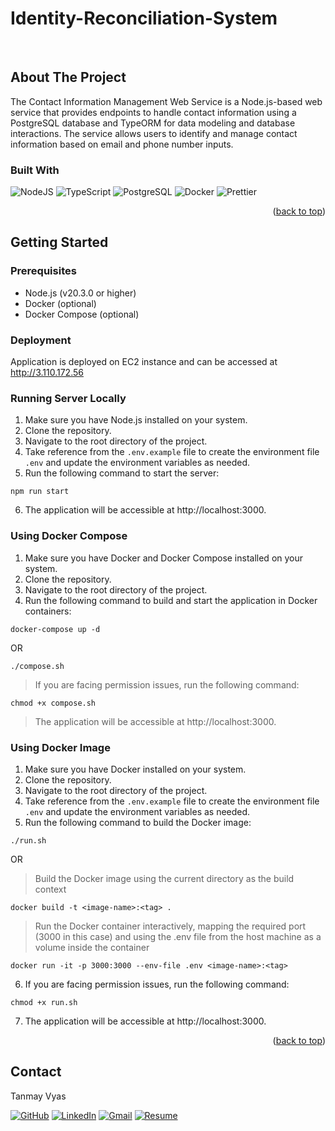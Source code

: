 # Identity-Reconciliation-System

<br />

<!-- ABOUT THE PROJECT -->

## About The Project

The Contact Information Management Web Service is a Node.js-based web service that provides endpoints to handle contact information using a PostgreSQL database and TypeORM for data modeling and database interactions. The service allows users to identify and manage contact information based on email and phone number inputs.

### Built With

![NodeJS](https://img.shields.io/badge/node.js-6DA55F?style=for-the-badge&logo=node.js&logoColor=white)
![TypeScript](https://img.shields.io/badge/typescript-%23007ACC.svg?style=for-the-badge&logo=typescript&logoColor=white)
![PostgreSQL](https://img.shields.io/badge/PostgreSQL-316192?style=for-the-badge&logo=postgresql&logoColor=white)
![Docker](https://img.shields.io/badge/docker-%230db7ed.svg?style=for-the-badge&logo=docker&logoColor=white)
![Prettier](https://img.shields.io/badge/Prettier-F7B93E.svg?style=for-the-badge&logo=Prettier&logoColor=black)

<p align="right">(<a href="#readme-top">back to top</a>)</p>

<!-- GETTING STARTED -->

## Getting Started

### Prerequisites

- Node.js (v20.3.0 or higher)
- Docker (optional)
- Docker Compose (optional)

### Deployment

Application is deployed on EC2 instance and can be accessed at http://3.110.172.56

### Running Server Locally

1. Make sure you have Node.js installed on your system.
2. Clone the repository.
3. Navigate to the root directory of the project.
4. Take reference from the `.env.example` file to create the environment file `.env` and update the environment variables as needed.
5. Run the following command to start the server:

```
npm run start
```

6. The application will be accessible at http://localhost:3000.

### Using Docker Compose

1. Make sure you have Docker and Docker Compose installed on your system.
2. Clone the repository.
3. Navigate to the root directory of the project.
4. Run the following command to build and start the application in Docker containers:

```
docker-compose up -d
```

OR

```
./compose.sh
```

> If you are facing permission issues, run the following command:

```
chmod +x compose.sh
```

> The application will be accessible at http://localhost:3000.

### Using Docker Image

1. Make sure you have Docker installed on your system.
2. Clone the repository.
3. Navigate to the root directory of the project.
4. Take reference from the `.env.example` file to create the environment file `.env` and update the environment variables as needed.
5. Run the following command to build the Docker image:

```
./run.sh
```

OR

> Build the Docker image using the current directory as the build context

```
docker build -t <image-name>:<tag> .
```

> Run the Docker container interactively, mapping the required port (3000 in this case)
> and using the .env file from the host machine as a volume inside the container

```
docker run -it -p 3000:3000 --env-file .env <image-name>:<tag>
```

6. If you are facing permission issues, run the following command:

```
chmod +x run.sh
```

7. The application will be accessible at http://localhost:3000.

<p align="right">(<a href="#readme-top">back to top</a>)</p>

<!-- CONTACT -->

## Contact

Tanmay Vyas

[![GitHub](https://img.shields.io/badge/github-%23121011.svg?style=for-the-badge&logo=github&logoColor=white)](https://github.com/Tanmay000009)
[![LinkedIn](https://img.shields.io/badge/linkedin-%230077B5.svg?style=for-the-badge&logo=linkedin&logoColor=white)](https://www.linkedin.com/in/tanmay-vyas-09/)
[![Gmail](https://img.shields.io/badge/Gmail-D14836?style=for-the-badge&logo=gmail&logoColor=white)](mailto:tanmayvyas09@gmail.com)
[![Resume](https://img.shields.io/badge/Resume-000000?style=for-the-badge&logo=read-the-docs&logoColor=white)](https://drive.google.com/file/d/1lkfmeqseeSwK1GlJHEblz2ZuYzdNBRhm/view?usp=drive_link)
